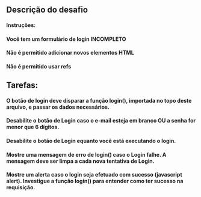 ## Descrição do desafio

#### Instruções:
#### Você tem um formulário de login INCOMPLETO
#### Não é permitido adicionar novos elementos HTML
#### Não é permitido usar refs

## Tarefas:
#### O botão de login deve disparar a função login(), importada no topo deste arquivo, e passar os dados necessários.
#### Desabilite o botão de Login caso o e-mail esteja em branco OU a senha for menor que 6 dígitos.
#### Desabilite o botão de Login equanto você está executando o login.
#### Mostre uma mensagem de erro de login() caso o Login falhe. A mensagem deve ser limpa a cada nova tentativa de Login.
#### Mostre um alerta caso o login seja efetuado com sucesso (javascript alert). Investigue a função login() para entender como ter sucesso na requisição.